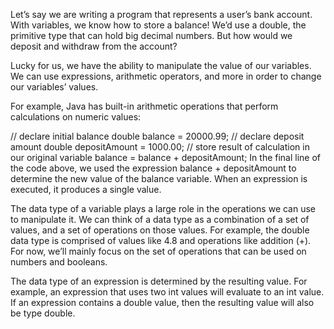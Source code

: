 Let’s say we are writing a program that represents a user’s bank account. With variables, we know how to store a balance! We’d use a double, the primitive type that can hold big decimal numbers. But how would we deposit and withdraw from the account?

Lucky for us, we have the ability to manipulate the value of our variables. We can use expressions, arithmetic operators, and more in order to change our variables’ values.

For example, Java has built-in arithmetic operations that perform calculations on numeric values:

// declare initial balance
double balance = 20000.99;
// declare deposit amount
double depositAmount = 1000.00;
// store result of calculation in our original variable
balance = balance + depositAmount;
In the final line of the code above, we used the expression balance + depositAmount to determine the new value of the balance variable. When an expression is executed, it produces a single value.

The data type of a variable plays a large role in the operations we can use to manipulate it. We can think of a data type as a combination of a set of values, and a set of operations on those values. For example, the double data type is comprised of values like 4.8 and operations like addition (+). For now, we’ll mainly focus on the set of operations that can be used on numbers and booleans.

The data type of an expression is determined by the resulting value. For example, an expression that uses two int values will evaluate to an int value. If an expression contains a double value, then the resulting value will also be type double.